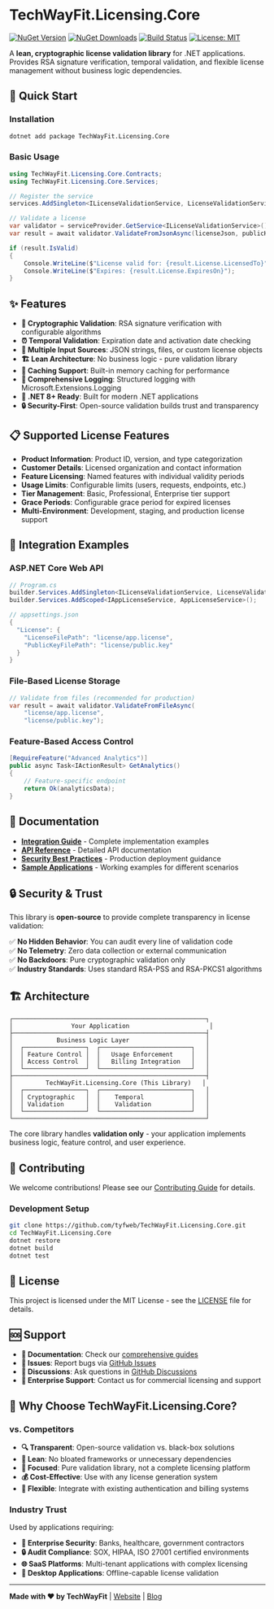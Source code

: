 # TechWayFit.Licensing.Core

[![NuGet Version](https://img.shields.io/nuget/v/TechWayFit.Licensing.Core)](https://www.nuget.org/packages/TechWayFit.Licensing.Core/)
[![NuGet Downloads](https://img.shields.io/nuget/dt/TechWayFit.Licensing.Core)](https://www.nuget.org/packages/TechWayFit.Licensing.Core/)
[![Build Status](https://github.com/tyfweb/TechWayFit.Licensing.Core/workflows/Build/badge.svg)](https://github.com/tyfweb/TechWayFit.Licensing.Core/actions)
[![License: MIT](https://img.shields.io/badge/License-MIT-yellow.svg)](https://opensource.org/licenses/MIT)

A **lean, cryptographic license validation library** for .NET applications. Provides RSA signature verification, temporal validation, and flexible license management without business logic dependencies.

## 🚀 Quick Start

### Installation

```bash
dotnet add package TechWayFit.Licensing.Core
```

### Basic Usage

```csharp
using TechWayFit.Licensing.Core.Contracts;
using TechWayFit.Licensing.Core.Services;

// Register the service
services.AddSingleton<ILicenseValidationService, LicenseValidationService>();

// Validate a license
var validator = serviceProvider.GetService<ILicenseValidationService>();
var result = await validator.ValidateFromJsonAsync(licenseJson, publicKey);

if (result.IsValid)
{
    Console.WriteLine($"License valid for: {result.License.LicensedTo}");
    Console.WriteLine($"Expires: {result.License.ExpiresOn}");
}
```

## ✨ Features

- **🔐 Cryptographic Validation**: RSA signature verification with configurable algorithms
- **⏰ Temporal Validation**: Expiration date and activation date checking
- **📁 Multiple Input Sources**: JSON strings, files, or custom license objects
- **🏗️ Lean Architecture**: No business logic - pure validation library
- **🔄 Caching Support**: Built-in memory caching for performance
- **📝 Comprehensive Logging**: Structured logging with Microsoft.Extensions.Logging
- **🎯 .NET 8+ Ready**: Built for modern .NET applications
- **🔒 Security-First**: Open-source validation builds trust and transparency

## 📋 Supported License Features

- **Product Information**: Product ID, version, and type categorization
- **Customer Details**: Licensed organization and contact information  
- **Feature Licensing**: Named features with individual validity periods
- **Usage Limits**: Configurable limits (users, requests, endpoints, etc.)
- **Tier Management**: Basic, Professional, Enterprise tier support
- **Grace Periods**: Configurable grace period for expired licenses
- **Multi-Environment**: Development, staging, and production license support

## 🔧 Integration Examples

### ASP.NET Core Web API

```csharp
// Program.cs
builder.Services.AddSingleton<ILicenseValidationService, LicenseValidationService>();
builder.Services.AddScoped<IAppLicenseService, AppLicenseService>();

// appsettings.json
{
  "License": {
    "LicenseFilePath": "license/app.license",
    "PublicKeyFilePath": "license/public.key"
  }
}
```

### File-Based License Storage

```csharp
// Validate from files (recommended for production)
var result = await validator.ValidateFromFileAsync(
    "license/app.license", 
    "license/public.key");
```

### Feature-Based Access Control

```csharp
[RequireFeature("Advanced Analytics")]
public async Task<IActionResult> GetAnalytics()
{
    // Feature-specific endpoint
    return Ok(analyticsData);
}
```

## 📖 Documentation

- **[Integration Guide](docs/INTEGRATION.md)** - Complete implementation examples
- **[API Reference](docs/API.md)** - Detailed API documentation  
- **[Security Best Practices](docs/SECURITY.md)** - Production deployment guidance
- **[Sample Applications](samples/)** - Working examples for different scenarios

## 🔒 Security & Trust

This library is **open-source** to provide complete transparency in license validation:

✅ **No Hidden Behavior**: You can audit every line of validation code  
✅ **No Telemetry**: Zero data collection or external communication  
✅ **No Backdoors**: Pure cryptographic validation only  
✅ **Industry Standards**: Uses standard RSA-PSS and RSA-PKCS1 algorithms  

## 🏗️ Architecture

```
┌─────────────────────────────────────────────────────┐
│                Your Application                      │
├─────────────────────────────────────────────────────┤
│            Business Logic Layer                     │
│  ┌─────────────────┐  ┌─────────────────────────┐   │
│  │ Feature Control │  │   Usage Enforcement     │   │
│  │ Access Control  │  │   Billing Integration   │   │
│  └─────────────────┘  └─────────────────────────┘   │
├─────────────────────────────────────────────────────┤
│         TechWayFit.Licensing.Core (This Library)   │
│  ┌─────────────────┐  ┌─────────────────────────┐   │
│  │ Cryptographic   │  │    Temporal             │   │
│  │ Validation      │  │    Validation           │   │
│  └─────────────────┘  └─────────────────────────┘   │
└─────────────────────────────────────────────────────┘
```

The core library handles **validation only** - your application implements business logic, feature control, and user experience.

## 🤝 Contributing

We welcome contributions! Please see our [Contributing Guide](CONTRIBUTING.md) for details.

### Development Setup

```bash
git clone https://github.com/tyfweb/TechWayFit.Licensing.Core.git
cd TechWayFit.Licensing.Core
dotnet restore
dotnet build
dotnet test
```

## 📜 License

This project is licensed under the MIT License - see the [LICENSE](LICENSE) file for details.

## 🆘 Support

- **📝 Documentation**: Check our [comprehensive guides](docs/)
- **🐛 Issues**: Report bugs via [GitHub Issues](https://github.com/tyfweb/TechWayFit.Licensing.Core/issues)
- **💬 Discussions**: Ask questions in [GitHub Discussions](https://github.com/tyfweb/TechWayFit.Licensing.Core/discussions)
- **📧 Enterprise Support**: Contact us for commercial licensing and support

## 🌟 Why Choose TechWayFit.Licensing.Core?

### vs. Competitors
- **🔍 Transparent**: Open-source validation vs. black-box solutions
- **🏃 Lean**: No bloated frameworks or unnecessary dependencies  
- **🎯 Focused**: Pure validation library, not a complete licensing platform
- **💰 Cost-Effective**: Use with any license generation system
- **🔧 Flexible**: Integrate with existing authentication and billing systems

### Industry Trust
Used by applications requiring:
- **🏢 Enterprise Security**: Banks, healthcare, government contractors
- **🔒 Audit Compliance**: SOX, HIPAA, ISO 27001 certified environments  
- **🌐 SaaS Platforms**: Multi-tenant applications with complex licensing
- **📱 Desktop Applications**: Offline-capable license validation

---

**Made with ❤️ by TechWayFit** | [Website](https://techway.fit) | [Blog](https://blog.techway.fit)
